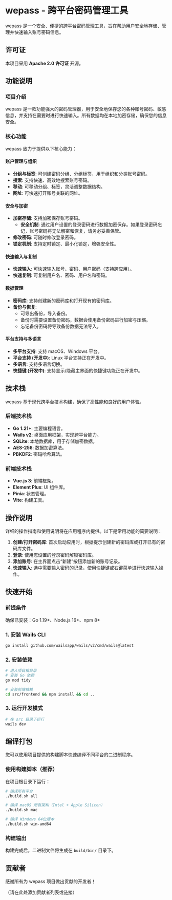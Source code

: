 # wepass - 跨平台密码管理工具

wepass 是一个安全、便捷的跨平台密码管理工具，旨在帮助用户安全地存储、管理并快速输入账号密码信息。

## 许可证

本项目采用 **Apache 2.0 许可证** 开源。

## 功能说明

### 项目介绍

wepass 是一款功能强大的密码管理器，用于安全地保存您的各种账号密码、敏感信息，并支持在需要时进行快速输入。所有数据均在本地加密存储，确保您的信息安全。

### 核心功能

wepass 致力于提供以下核心能力：

#### 账户管理与组织

- **分组与标签**: 可创建密码分组、分组标签，用于组织和分类账号密码。
- **搜索**: 支持快速、高效地搜索账号密码。
- **移动**: 可移动分组、标签，灵活调整数据结构。
- **网址**: 可快速打开账号关联的网址。

#### 安全与加密

- **加密存储**: 支持加密保存账号密码。
  - **安全机制**: 通过用户设置的登录密码进行数据加密保存。如果登录密码忘记，账号密码将无法解密和恢复，请务必妥善保管。
- **修改密码**: 可随时修改登录密码。
- **锁定机制**: 支持定时锁定、最小化锁定，增强安全性。

#### 快速输入与复制

- **快速输入**: 可快速输入账号、密码、用户密码（支持跨应用）。
- **快速复制**: 可复制用户名、密码、用户名和密码。

#### 数据管理

- **密码库**: 支持创建新的密码库和打开现有的密码库。
- **备份与恢复**:
  - 可导出备份，导入备份。
  - 备份时需要设置备份密码，数据会使用备份密码进行加密与压缩。
  - 忘记备份密码将导致备份数据无法导入。

#### 平台支持与多语言

- **多平台支持**: 支持 macOS、Windows 平台。
- **平台支持 (开发中)**: Linux 平台支持正在开发中。
- **多语言**: 支持多语言切换。
- **快捷键 (开发中)**: 支持显示/隐藏主界面的快捷键功能正在开发中。

## 技术栈

wepass 基于现代跨平台技术构建，确保了高性能和良好的用户体验。

### 后端技术栈

- **Go 1.21+**: 主要编程语言。
- **Wails v2**: 桌面应用框架，实现跨平台能力。
- **SQLite**: 本地数据库，用于存储加密数据。
- **AES-256**: 数据加密算法。
- **PBKDF2**: 密码哈希算法。

### 前端技术栈

- **Vue.js 3**: 前端框架。
- **Element Plus**: UI 组件库。
- **Pinia**: 状态管理。
- **Vite**: 构建工具。

## 操作说明

详细的操作指南和使用说明将在应用程序内提供。以下是常用功能的简要说明：

1. **创建/打开密码库**: 首次启动应用时，根据提示创建新的密码库或打开已有的密码库文件。
2. **登录**: 使用您设置的登录密码解锁密码库。
3. **添加账号**: 在主界面点击“新建”按钮添加新的账号记录。
4. **快速输入**: 选中需要输入密码的记录，使用快捷键或右键菜单进行快速输入操作。

## 快速开始

### 前提条件

确保已安装：Go 1.19+、Node.js 16+、npm 8+

### 1. 安装 Wails CLI

```bash
go install github.com/wailsapp/wails/v2/cmd/wails@latest
```

### 2. 安装依赖

```bash
# 进入项目根目录
# 安装 Go 依赖
go mod tidy

# 安装前端依赖
cd src/frontend && npm install && cd ..
```

### 3. 运行开发模式

```bash
# 在 src 目录下运行
wails dev
```

## 编译打包

您可以使用项目提供的构建脚本快速编译不同平台的二进制程序。

### 使用构建脚本（推荐）

在项目根目录下运行：

```bash
# 编译所有平台
./build.sh all

# 编译 macOS 所有架构（Intel + Apple Silicon）
./build.sh mac

# 编译 Windows 64位版本
./build.sh win-amd64
```

### 构建输出

构建完成后，二进制文件将生成在 `build/bin/` 目录下。

## 贡献者

感谢所有为 wepass 项目做出贡献的开发者！

（请在此处添加贡献者列表或链接）
